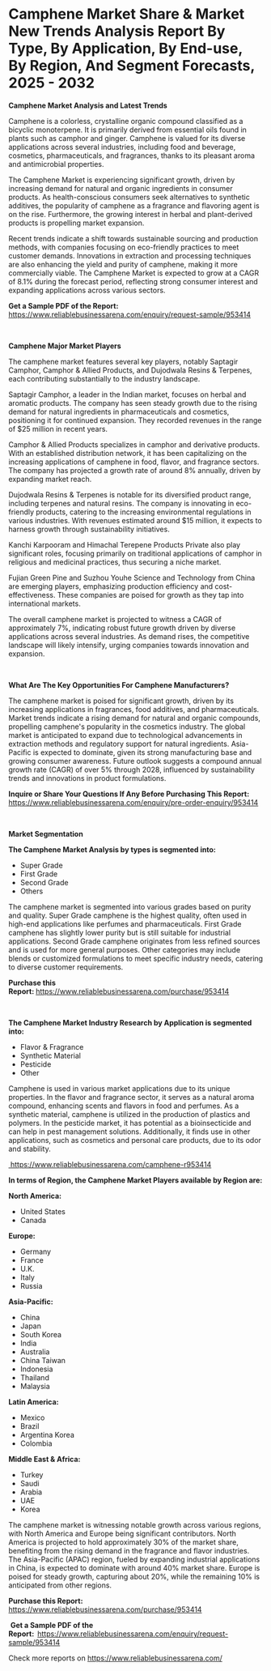 <p><h1>Camphene Market Share & Market New Trends Analysis Report By Type, By Application, By End-use, By Region, And Segment Forecasts, 2025 - 2032</h1></p><p><strong>Camphene Market Analysis and Latest Trends</strong></p>
<p><p>Camphene is a colorless, crystalline organic compound classified as a bicyclic monoterpene. It is primarily derived from essential oils found in plants such as camphor and ginger. Camphene is valued for its diverse applications across several industries, including food and beverage, cosmetics, pharmaceuticals, and fragrances, thanks to its pleasant aroma and antimicrobial properties.</p><p>The Camphene Market is experiencing significant growth, driven by increasing demand for natural and organic ingredients in consumer products. As health-conscious consumers seek alternatives to synthetic additives, the popularity of camphene as a fragrance and flavoring agent is on the rise. Furthermore, the growing interest in herbal and plant-derived products is propelling market expansion.</p><p>Recent trends indicate a shift towards sustainable sourcing and production methods, with companies focusing on eco-friendly practices to meet customer demands. Innovations in extraction and processing techniques are also enhancing the yield and purity of camphene, making it more commercially viable. The Camphene Market is expected to grow at a CAGR of 8.1% during the forecast period, reflecting strong consumer interest and expanding applications across various sectors.</p></p>
<p><strong>Get a Sample PDF of the Report:&nbsp;</strong> <a href="https://www.reliablebusinessarena.com/enquiry/request-sample/953414?utm_campaign=3224&utm_medium=2&utm_source=Github&utm_content=ia&utm_term=07032025&utm_id=camphene">https://www.reliablebusinessarena.com/enquiry/request-sample/953414</a></p>
<p>&nbsp;</p>
<p><strong>Camphene Major Market Players</strong></p>
<p><p>The camphene market features several key players, notably Saptagir Camphor, Camphor & Allied Products, and Dujodwala Resins & Terpenes, each contributing substantially to the industry landscape.</p><p>Saptagir Camphor, a leader in the Indian market, focuses on herbal and aromatic products. The company has seen steady growth due to the rising demand for natural ingredients in pharmaceuticals and cosmetics, positioning it for continued expansion. They recorded revenues in the range of $25 million in recent years.</p><p>Camphor & Allied Products specializes in camphor and derivative products. With an established distribution network, it has been capitalizing on the increasing applications of camphene in food, flavor, and fragrance sectors. The company has projected a growth rate of around 8% annually, driven by expanding market reach.</p><p>Dujodwala Resins & Terpenes is notable for its diversified product range, including terpenes and natural resins. The company is innovating in eco-friendly products, catering to the increasing environmental regulations in various industries. With revenues estimated around $15 million, it expects to harness growth through sustainability initiatives.</p><p>Kanchi Karpooram and Himachal Terepene Products Private also play significant roles, focusing primarily on traditional applications of camphor in religious and medicinal practices, thus securing a niche market.</p><p>Fujian Green Pine and Suzhou Youhe Science and Technology from China are emerging players, emphasizing production efficiency and cost-effectiveness. These companies are poised for growth as they tap into international markets.</p><p>The overall camphene market is projected to witness a CAGR of approximately 7%, indicating robust future growth driven by diverse applications across several industries. As demand rises, the competitive landscape will likely intensify, urging companies towards innovation and expansion.</p></p>
<p>&nbsp;</p>
<p><strong>What Are The Key Opportunities For Camphene Manufacturers?</strong></p>
<p><p>The camphene market is poised for significant growth, driven by its increasing applications in fragrances, food additives, and pharmaceuticals. Market trends indicate a rising demand for natural and organic compounds, propelling camphene's popularity in the cosmetics industry. The global market is anticipated to expand due to technological advancements in extraction methods and regulatory support for natural ingredients. Asia-Pacific is expected to dominate, given its strong manufacturing base and growing consumer awareness. Future outlook suggests a compound annual growth rate (CAGR) of over 5% through 2028, influenced by sustainability trends and innovations in product formulations.</p></p>
<p><strong>Inquire or Share Your Questions If Any Before Purchasing This Report:</strong> <a href="https://www.reliablebusinessarena.com/enquiry/pre-order-enquiry/953414?utm_campaign=3224&utm_medium=2&utm_source=Github&utm_content=ia&utm_term=07032025&utm_id=camphene">https://www.reliablebusinessarena.com/enquiry/pre-order-enquiry/953414</a></p>
<p>&nbsp;</p>
<p><strong>Market Segmentation</strong></p>
<p><strong>The Camphene Market Analysis by types is segmented into:</strong></p>
<p><ul><li>Super Grade</li><li>First Grade</li><li>Second Grade</li><li>Others</li></ul></p>
<p><p>The camphene market is segmented into various grades based on purity and quality. Super Grade camphene is the highest quality, often used in high-end applications like perfumes and pharmaceuticals. First Grade camphene has slightly lower purity but is still suitable for industrial applications. Second Grade camphene originates from less refined sources and is used for more general purposes. Other categories may include blends or customized formulations to meet specific industry needs, catering to diverse customer requirements.</p></p>
<p><strong>Purchase this Report:&nbsp;</strong><a href="https://www.reliablebusinessarena.com/purchase/953414?utm_campaign=3224&utm_medium=2&utm_source=Github&utm_content=ia&utm_term=07032025&utm_id=camphene">https://www.reliablebusinessarena.com/purchase/953414</a></p>
<p>&nbsp;</p>
<p><strong>The Camphene Market Industry Research by Application is segmented into:</strong></p>
<p><ul><li>Flavor & Fragrance</li><li>Synthetic Material</li><li>Pesticide</li><li>Other</li></ul></p>
<p><p>Camphene is used in various market applications due to its unique properties. In the flavor and fragrance sector, it serves as a natural aroma compound, enhancing scents and flavors in food and perfumes. As a synthetic material, camphene is utilized in the production of plastics and polymers. In the pesticide market, it has potential as a bioinsecticide and can help in pest management solutions. Additionally, it finds use in other applications, such as cosmetics and personal care products, due to its odor and stability.</p></p>
<p><a href="https://www.reliablebusinessarena.com/camphene-r953414?utm_campaign=3224&utm_medium=2&utm_source=Github&utm_content=ia&utm_term=07032025&utm_id=camphene">&nbsp;https://www.reliablebusinessarena.com/camphene-r953414</a></p>
<p><strong>In terms of Region, the Camphene Market Players available by Region are:</strong></p>
<p>
    <p> <strong> North America: </strong>
        <ul>
            <li>United States</li>
            <li>Canada</li>
        </ul>
        </p> 
    <p> <strong> Europe: </strong>
        <ul>
            <li>Germany</li>
            <li>France</li>
            <li>U.K.</li>
            <li>Italy</li>
            <li>Russia</li>
        </ul>
        </p> 
    <p> <strong> Asia-Pacific: </strong>
        <ul>
            <li>China</li>
            <li>Japan</li>
            <li>South Korea</li>
            <li>India</li>
            <li>Australia</li>
            <li>China Taiwan</li>
            <li>Indonesia</li>
            <li>Thailand</li>
            <li>Malaysia</li>
        </ul>
        </p> 
    <p> <strong> Latin America: </strong>
        <ul>
            <li>Mexico</li>
            <li>Brazil</li>
            <li>Argentina Korea</li>
            <li>Colombia</li>
        </ul>
        </p> 
    <p> <strong> Middle East & Africa: </strong>
        <ul>
            <li>Turkey</li>
            <li>Saudi</li>
            <li>Arabia</li>
            <li>UAE</li>
            <li>Korea</li>
        </ul>
    </p>
    </p>
<p><p>The camphene market is witnessing notable growth across various regions, with North America and Europe being significant contributors. North America is projected to hold approximately 30% of the market share, benefiting from the rising demand in the fragrance and flavor industries. The Asia-Pacific (APAC) region, fueled by expanding industrial applications in China, is expected to dominate with around 40% market share. Europe is poised for steady growth, capturing about 20%, while the remaining 10% is anticipated from other regions.</p></p>
<p><strong>Purchase this Report: </strong><a href="https://www.reliablebusinessarena.com/purchase/953414?utm_campaign=3224&utm_medium=2&utm_source=Github&utm_content=ia&utm_term=07032025&utm_id=camphene">https://www.reliablebusinessarena.com/purchase/953414</a></p>
<p>&nbsp;<strong>Get a Sample PDF of the Report:&nbsp;&nbsp;</strong><a href="https://www.reliablebusinessarena.com/enquiry/request-sample/953414?utm_campaign=3224&utm_medium=2&utm_source=Github&utm_content=ia&utm_term=07032025&utm_id=camphene">https://www.reliablebusinessarena.com/enquiry/request-sample/953414</a></p>
<p><strong></strong></p>
<p>Check more reports on <a href="https://www.reliablebusinessarena.com/?utm_campaign=3224&utm_medium=2&utm_source=Github&utm_content=ia&utm_term=07032025&utm_id=camphene">https://www.reliablebusinessarena.com/</a></p>